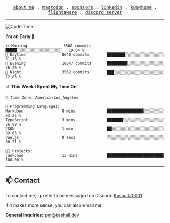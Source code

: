 <p align="center">
  <samp>
    <a href="https://jordanjones.org/">about me</a> .
    <a rel="me" href="https://mastodon.social/@kashall">mastodon</a> .
    <a href="https://github.com/sponsors/kashalls">sponsors</a> .
    <a href="https://linkedin.com/in/jordpjones">linkedin</a> .
    <a href="https://github.com/kashalls/home-cluster">k8s@home</a> .
    <a href="https://flightaware.com/adsb/stats/user/kashalls">flightaware</a> .
    <a href="https://discord.gg/ctgrp8k">discord server</a>
  </samp>
</p>

---

<!--START_SECTION:waka-->
![Code Time](http://img.shields.io/badge/Code%20Time-1%2C363%20hrs%2045%20mins-blue)

**I'm an Early 🐤** 

```text
🌞 Morning                5508 commits        █████░░░░░░░░░░░░░░░░░░░░   19.84 % 
🌆 Daytime                8640 commits        ████████░░░░░░░░░░░░░░░░░   31.13 % 
🌃 Evening                10047 commits       █████████░░░░░░░░░░░░░░░░   36.20 % 
🌙 Night                  3562 commits        ███░░░░░░░░░░░░░░░░░░░░░░   12.83 % 
```


📊 **This Week I Spent My Time On** 

```text
🕑︎ Time Zone: America/Los_Angeles

💬 Programming Languages: 
Markdown                 8 mins              ████████████████░░░░░░░░░   63.25 % 
TypeScript               3 mins              ███████░░░░░░░░░░░░░░░░░░   26.89 % 
JSON                     1 min               ██░░░░░░░░░░░░░░░░░░░░░░░   09.65 % 
Vue.js                   0 secs              ░░░░░░░░░░░░░░░░░░░░░░░░░   00.21 % 

🐱‍💻 Projects: 
jank.moe                 13 mins             █████████████████████████   100.00 % 
```


<!--END_SECTION:waka-->

---

## 📫 Contact

To contact me, I prefer to be messaged on Discord:  [Kashall#0001](https://discord.com/users/201077739589992448)

If it makes more sense, you can also email me:

**General Inquiries:** pm@kashall.dev  
